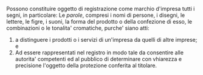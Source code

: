 Possono constituire oggetto di registrazione come marchio d'impresa tutti i segni, in particolare:
Le _parole_, compresi i nomi di persone, i disegni, le lettere, le figre, i suoni, la forma del prodotto o della confezione di esso, le combinazioni o le tonalita' cromatiche, purche' siano atti:
1. a distinguere i prodotti o i servizi di un'impresa da quelli di altre imprese; e 
2. Ad essere rappresentati nel registro in modo tale da consentire alle autorita' competenti ed al pubblico di determinare con vhiarezza e precisione l'oggetto della protezione conferita al titolare.
